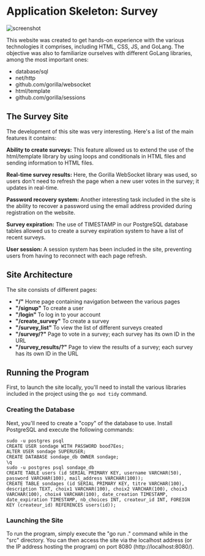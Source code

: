 # Application Skeleton: Survey

![screenshot](screenshot/gif.gif)

This website was created to get hands-on experience with the various technologies it comprises, including HTML, CSS, JS, and GoLang. The objective was also to familiarize ourselves with different GoLang libraries, among the most important ones:

- database/sql
- net/http
- github.com/gorilla/websocket
- html/template
- github.com/gorilla/sessions

## The Survey Site
The development of this site was very interesting. Here's a list of the main features it contains:

**Ability to create surveys:** This feature allowed us to extend the use of the html/template library by using loops and conditionals in HTML files and sending information to HTML files.

**Real-time survey results:** Here, the Gorilla WebSocket library was used, so users don't need to refresh the page when a new user votes in the survey; it updates in real-time.

**Password recovery system:** Another interesting task included in the site is the ability to recover a password using the email address provided during registration on the website.

**Survey expiration:** The use of TIMESTAMP in our PostgreSQL database tables allowed us to create a survey expiration system to have a list of recent surveys.

**User session:** A session system has been included in the site, preventing users from having to reconnect with each page refresh.

## Site Architecture
The site consists of different pages:

- **"/"** Home page containing navigation between the various pages
- **"/signup"** To create a user
- **"/login"** To log in to your account
- **"/create_survey"** To create a survey
- **"/survey_list"** To view the list of different surveys created
- **"/survey/?"** Page to vote in a survey; each survey has its own ID in the URL
- **"/survey_results/?"** Page to view the results of a survey; each survey has its own ID in the URL

## Running the Program
First, to launch the site locally, you'll need to install the various libraries included in the project using the `go mod tidy` command.

### Creating the Database

Next, you'll need to create a "copy" of the database to use. Install PostgreSQL and execute the following commands:

`sudo -u postgres psql`<br/>
`CREATE USER sondage WITH PASSWORD bood7Ees;`<br/>
`ALTER USER sondage SUPERUSER;`<br/>
`CREATE DATABASE sondage_db OWNER sondage;`<br/>
`\q`<br/>
`sudo -u postgres psql sondage_db`<br/>
`CREATE TABLE users (id SERIAL PRIMARY KEY, username VARCHAR(50), password VARCHAR(100), mail_address VARCHAR(100));`<br/>
`CREATE TABLE sondages (id SERIAL PRIMARY KEY, titre VARCHAR(100), description TEXT, choix1 VARCHAR(100), choix2 VARCHAR(100), choix3 VARCHAR(100), choix4 VARCHAR(100), date_creation TIMESTAMP, date_expiration TIMESTAMP, nb_choices INT, createur_id INT, FOREIGN KEY (createur_id) REFERENCES users(id));`

### Launching the Site
To run the program, simply execute the "go run ." command while in the "src" directory. You can then access the site via the localhost address (or the IP address hosting the program) on port 8080 (http://localhost:8080/).
